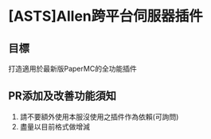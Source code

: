 # [ASTS]Allen跨平台伺服器插件
## 目標
打造適用於最新版PaperMC的全功能插件
## PR添加及改善功能須知
1. 請不要額外使用本服沒使用之插件作為依賴(可詢問)
2. 盡量以目前格式做增減
